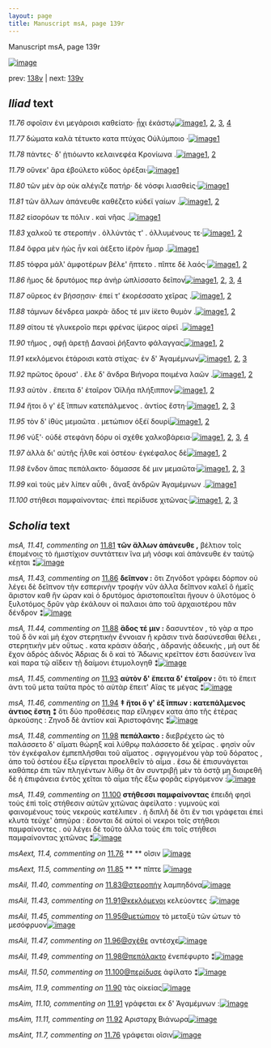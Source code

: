 ```yaml
---
layout: page
title: Manuscript msA, page 139r
---
```


Manuscript msA, page 139r

[![image](http://www.homermultitext.org/iipsrv?OBJ=IIP,1.0&FIF=/project/homer/pyramidal/deepzoom/hmt/vaimg/2017a/VA139RN_0311.tif&WID=100&CVT=JPEG)](http://www.homermultitext.org/ict2/?urn=urn:cite2:hmt:vaimg.2017a:VA139RN_0311)

prev:  [138v](../138v/) | next:  [139v](../139v/)

## *Iliad* text

*11.76* <a id="11.76"/> σφοῖσιν ἐνι μεγάροισι καθείατο· ᾗχι ἑκάστῳ[![image](http://www.homermultitext.org/iipsrv?OBJ=IIP,1.0&FIF=/project/homer/pyramidal/deepzoom/hmt/vaimg/2017a/VA139RN_0311.tif&RGN=0.1884,0.2195,0.3808,0.0293&WID=1000&CVT=JPEG)](http://www.homermultitext.org/ict2/?urn=urn:cite2:hmt:vaimg.2017a:VA139RN_0311@0.1884,0.2195,0.3808,0.0293)[1](#msAint_11.7), [2](#msAext_11.4), [3](#msAim_11.3001), [4](#msA_11.164)

*11.77* <a id="11.77"/> δώματα καλὰ τέτυκτο κατα πτύχας Οὐλύμποιο ·[![image](http://www.homermultitext.org/iipsrv?OBJ=IIP,1.0&FIF=/project/homer/pyramidal/deepzoom/hmt/vaimg/2017a/VA139RN_0311.tif&RGN=0.1824,0.2436,0.4228,0.0278&WID=1000&CVT=JPEG)](http://www.homermultitext.org/ict2/?urn=urn:cite2:hmt:vaimg.2017a:VA139RN_0311@0.1824,0.2436,0.4228,0.0278)[1](#msA_11.164)

*11.78* <a id="11.78"/> πάντες· δ' ᾐτιόωντο κελαινεφέα Κρονίωνα .[![image](http://www.homermultitext.org/iipsrv?OBJ=IIP,1.0&FIF=/project/homer/pyramidal/deepzoom/hmt/vaimg/2017a/VA139RN_0311.tif&RGN=0.1844,0.2624,0.3958,0.0263&WID=1000&CVT=JPEG)](http://www.homermultitext.org/ict2/?urn=urn:cite2:hmt:vaimg.2017a:VA139RN_0311@0.1844,0.2624,0.3958,0.0263)[1](#msA_11.164), [2](#msA_11.40)

*11.79* <a id="11.79"/> οὕνεκ' ἄρα ἐβούλετο κῦδος ὀρέξαι·[![image](http://www.homermultitext.org/iipsrv?OBJ=IIP,1.0&FIF=/project/homer/pyramidal/deepzoom/hmt/vaimg/2017a/VA139RN_0311.tif&RGN=0.1794,0.2812,0.3918,0.0293&WID=1000&CVT=JPEG)](http://www.homermultitext.org/ict2/?urn=urn:cite2:hmt:vaimg.2017a:VA139RN_0311@0.1794,0.2812,0.3918,0.0293)[1](#msA_11.164)

*11.80* <a id="11.80"/> τῶν μὲν ὰρ οὐκ αλέγιζε πατήρ· δὲ νόσφι λιασθεὶς·[![image](http://www.homermultitext.org/iipsrv?OBJ=IIP,1.0&FIF=/project/homer/pyramidal/deepzoom/hmt/vaimg/2017a/VA139RN_0311.tif&RGN=0.1804,0.303,0.4218,0.0263&WID=1000&CVT=JPEG)](http://www.homermultitext.org/ict2/?urn=urn:cite2:hmt:vaimg.2017a:VA139RN_0311@0.1804,0.303,0.4218,0.0263)[1](#msA_11.164)

*11.81* <a id="11.81"/> τῶν ἄλλων ἀπάνευθε καθέζετο κύδεϊ γαίων .[![image](http://www.homermultitext.org/iipsrv?OBJ=IIP,1.0&FIF=/project/homer/pyramidal/deepzoom/hmt/vaimg/2017a/VA139RN_0311.tif&RGN=0.1784,0.3195,0.4158,0.0331&WID=1000&CVT=JPEG)](http://www.homermultitext.org/ict2/?urn=urn:cite2:hmt:vaimg.2017a:VA139RN_0311@0.1784,0.3195,0.4158,0.0331)[1](#msA_11.41), [2](#msA_11.164)

*11.82* <a id="11.82"/> εἰσορόων τε πόλιν . καὶ νῆας .[![image](http://www.homermultitext.org/iipsrv?OBJ=IIP,1.0&FIF=/project/homer/pyramidal/deepzoom/hmt/vaimg/2017a/VA139RN_0311.tif&RGN=0.1794,0.3376,0.4058,0.0293&WID=1000&CVT=JPEG)](http://www.homermultitext.org/ict2/?urn=urn:cite2:hmt:vaimg.2017a:VA139RN_0311@0.1794,0.3376,0.4058,0.0293)[1](#msA_11.164)

*11.83* <a id="11.83"/> χαλκοῦ τε στεροπήν . ὀλλύντάς τ' . ὀλλυμένους τε·[![image](http://www.homermultitext.org/iipsrv?OBJ=IIP,1.0&FIF=/project/homer/pyramidal/deepzoom/hmt/vaimg/2017a/VA139RN_0311.tif&RGN=0.1784,0.3594,0.4118,0.0301&WID=1000&CVT=JPEG)](http://www.homermultitext.org/ict2/?urn=urn:cite2:hmt:vaimg.2017a:VA139RN_0311@0.1784,0.3594,0.4118,0.0301)[1](#msAil_11.40), [2](#msA_11.164)

*11.84* <a id="11.84"/> ὄφρα μὲν ἠὼς ἦν καὶ ἀέξετο ἱ̈ερὸν ἦμαρ .[![image](http://www.homermultitext.org/iipsrv?OBJ=IIP,1.0&FIF=/project/homer/pyramidal/deepzoom/hmt/vaimg/2017a/VA139RN_0311.tif&RGN=0.1693,0.3767,0.3858,0.0323&WID=1000&CVT=JPEG)](http://www.homermultitext.org/ict2/?urn=urn:cite2:hmt:vaimg.2017a:VA139RN_0311@0.1693,0.3767,0.3858,0.0323)[1](#msA_11.164)

*11.85* <a id="11.85"/> τόφρα μάλ' ἀμφοτέρων βέλε' ἥπτετο . πῖπτε δὲ λαός·[![image](http://www.homermultitext.org/iipsrv?OBJ=IIP,1.0&FIF=/project/homer/pyramidal/deepzoom/hmt/vaimg/2017a/VA139RN_0311.tif&RGN=0.1764,0.3992,0.4369,0.0271&WID=1000&CVT=JPEG)](http://www.homermultitext.org/ict2/?urn=urn:cite2:hmt:vaimg.2017a:VA139RN_0311@0.1764,0.3992,0.4369,0.0271)[1](#msA_11.164), [2](#msAext_11.5)

*11.86* <a id="11.86"/> ῆμος δὲ δρυτόμος περ ἀνὴρ ὡπλίσσατο δεῖπον[![image](http://www.homermultitext.org/iipsrv?OBJ=IIP,1.0&FIF=/project/homer/pyramidal/deepzoom/hmt/vaimg/2017a/VA139RN_0311.tif&RGN=0.1754,0.415,0.4008,0.0271&WID=1000&CVT=JPEG)](http://www.homermultitext.org/ict2/?urn=urn:cite2:hmt:vaimg.2017a:VA139RN_0311@0.1754,0.415,0.4008,0.0271)[1](#msA_11.43), [2](#msAil_11.41), [3](#msA_11.42), [4](#msA_11.164)

*11.87* <a id="11.87"/> οὔρεος ἐν βήσσῃσιν· ἐπεί τ' ἐκορέσσατο χεῖρας .[![image](http://www.homermultitext.org/iipsrv?OBJ=IIP,1.0&FIF=/project/homer/pyramidal/deepzoom/hmt/vaimg/2017a/VA139RN_0311.tif&RGN=0.1754,0.4323,0.4198,0.0286&WID=1000&CVT=JPEG)](http://www.homermultitext.org/ict2/?urn=urn:cite2:hmt:vaimg.2017a:VA139RN_0311@0.1754,0.4323,0.4198,0.0286)[1](#msAil_11.42), [2](#msA_11.164)

*11.88* <a id="11.88"/> τάμνων δένδρεα μακρὰ· ἅδος τέ μιν ί̈κετο θυμὸν .[![image](http://www.homermultitext.org/iipsrv?OBJ=IIP,1.0&FIF=/project/homer/pyramidal/deepzoom/hmt/vaimg/2017a/VA139RN_0311.tif&RGN=0.1733,0.4519,0.4339,0.0271&WID=1000&CVT=JPEG)](http://www.homermultitext.org/ict2/?urn=urn:cite2:hmt:vaimg.2017a:VA139RN_0311@0.1733,0.4519,0.4339,0.0271)[1](#msA_11.44), [2](#msA_11.164)

*11.89* <a id="11.89"/> σίτου τὲ γλυκεροῖο περι φρένας ί̈μερος αἱρεῖ .[![image](http://www.homermultitext.org/iipsrv?OBJ=IIP,1.0&FIF=/project/homer/pyramidal/deepzoom/hmt/vaimg/2017a/VA139RN_0311.tif&RGN=0.1713,0.4692,0.4228,0.0308&WID=1000&CVT=JPEG)](http://www.homermultitext.org/ict2/?urn=urn:cite2:hmt:vaimg.2017a:VA139RN_0311@0.1713,0.4692,0.4228,0.0308)[1](#msA_11.164)

*11.90* <a id="11.90"/> τῆμος , σφῇ ἀρετῇ Δαναοὶ ῥήξαντο φάλαγγας[![image](http://www.homermultitext.org/iipsrv?OBJ=IIP,1.0&FIF=/project/homer/pyramidal/deepzoom/hmt/vaimg/2017a/VA139RN_0311.tif&RGN=0.1774,0.4895,0.3898,0.0308&WID=1000&CVT=JPEG)](http://www.homermultitext.org/ict2/?urn=urn:cite2:hmt:vaimg.2017a:VA139RN_0311@0.1774,0.4895,0.3898,0.0308)[1](#msAim_11.9), [2](#msA_11.164)

*11.91* <a id="11.91"/> κεκλόμενοι ἑτάροισι κατὰ στίχας· ἐν δ' Ἀγαμέμνων[![image](http://www.homermultitext.org/iipsrv?OBJ=IIP,1.0&FIF=/project/homer/pyramidal/deepzoom/hmt/vaimg/2017a/VA139RN_0311.tif&RGN=0.1764,0.5113,0.4279,0.0263&WID=1000&CVT=JPEG)](http://www.homermultitext.org/ict2/?urn=urn:cite2:hmt:vaimg.2017a:VA139RN_0311@0.1764,0.5113,0.4279,0.0263)[1](#msAil_11.43), [2](#msAim_11.10), [3](#msA_11.164)

*11.92* <a id="11.92"/> πρῶτος ὄρουσ' . ἕλε δ' ἄνδρα Βιήνορα ποιμένα λαῶν .[![image](http://www.homermultitext.org/iipsrv?OBJ=IIP,1.0&FIF=/project/homer/pyramidal/deepzoom/hmt/vaimg/2017a/VA139RN_0311.tif&RGN=0.1713,0.5308,0.4409,0.0241&WID=1000&CVT=JPEG)](http://www.homermultitext.org/ict2/?urn=urn:cite2:hmt:vaimg.2017a:VA139RN_0311@0.1713,0.5308,0.4409,0.0241)[1](#msAim_11.11), [2](#msA_11.164)

*11.93* <a id="11.93"/> αὐτὸν . ἔπειτα δ' ἑταῖρον Ὀϊλῆα πλήξιππον·[![image](http://www.homermultitext.org/iipsrv?OBJ=IIP,1.0&FIF=/project/homer/pyramidal/deepzoom/hmt/vaimg/2017a/VA139RN_0311.tif&RGN=0.1723,0.5451,0.3968,0.0308&WID=1000&CVT=JPEG)](http://www.homermultitext.org/ict2/?urn=urn:cite2:hmt:vaimg.2017a:VA139RN_0311@0.1723,0.5451,0.3968,0.0308)[1](#msA_11.45), [2](#msA_11.164)

*11.94* <a id="11.94"/> ἤτοι ὅ γ' ἐξ ἵππων κατεπάλμενος . ἀντίος ἔστη·[![image](http://www.homermultitext.org/iipsrv?OBJ=IIP,1.0&FIF=/project/homer/pyramidal/deepzoom/hmt/vaimg/2017a/VA139RN_0311.tif&RGN=0.1713,0.5662,0.3988,0.0286&WID=1000&CVT=JPEG)](http://www.homermultitext.org/ict2/?urn=urn:cite2:hmt:vaimg.2017a:VA139RN_0311@0.1713,0.5662,0.3988,0.0286)[1](#msAil_11.44), [2](#msA_11.46), [3](#msA_11.164)

*11.95* <a id="11.95"/> τὸν δ' ἰ̈θὺς μεμαῶτα . μετώπιον ὀξέϊ δουρὶ[![image](http://www.homermultitext.org/iipsrv?OBJ=IIP,1.0&FIF=/project/homer/pyramidal/deepzoom/hmt/vaimg/2017a/VA139RN_0311.tif&RGN=0.1754,0.5872,0.3948,0.0248&WID=1000&CVT=JPEG)](http://www.homermultitext.org/ict2/?urn=urn:cite2:hmt:vaimg.2017a:VA139RN_0311@0.1754,0.5872,0.3948,0.0248)[1](#msAil_11.45), [2](#msA_11.164)

*11.96* <a id="11.96"/> νύξ'· οὐδὲ στεφάνη δόρυ οἱ σχέθε χαλκοβάρεια·[![image](http://www.homermultitext.org/iipsrv?OBJ=IIP,1.0&FIF=/project/homer/pyramidal/deepzoom/hmt/vaimg/2017a/VA139RN_0311.tif&RGN=0.1683,0.6038,0.4309,0.0308&WID=1000&CVT=JPEG)](http://www.homermultitext.org/ict2/?urn=urn:cite2:hmt:vaimg.2017a:VA139RN_0311@0.1683,0.6038,0.4309,0.0308)[1](#msAil_11.46), [2](#msAim_11.3002), [3](#msAil_11.47), [4](#msA_11.164)

*11.97* <a id="11.97"/> ἀλλὰ δι' αὐτῆς ἦλθε καὶ ὀστέου· ἐγκέφαλος δὲ[![image](http://www.homermultitext.org/iipsrv?OBJ=IIP,1.0&FIF=/project/homer/pyramidal/deepzoom/hmt/vaimg/2017a/VA139RN_0311.tif&RGN=0.1683,0.6226,0.4028,0.0323&WID=1000&CVT=JPEG)](http://www.homermultitext.org/ict2/?urn=urn:cite2:hmt:vaimg.2017a:VA139RN_0311@0.1683,0.6226,0.4028,0.0323)[1](#msA_11.47), [2](#msA_11.164)

*11.98* <a id="11.98"/> ἔνδον ἅπας πεπάλακτο· δάμασσε δέ μιν μεμαῶτα·[![image](http://www.homermultitext.org/iipsrv?OBJ=IIP,1.0&FIF=/project/homer/pyramidal/deepzoom/hmt/vaimg/2017a/VA139RN_0311.tif&RGN=0.1643,0.6429,0.4589,0.0286&WID=1000&CVT=JPEG)](http://www.homermultitext.org/ict2/?urn=urn:cite2:hmt:vaimg.2017a:VA139RN_0311@0.1643,0.6429,0.4589,0.0286)[1](#msA_11.48), [2](#msAil_11.49), [3](#msA_11.164)

*11.99* <a id="11.99"/> καὶ τοὺς μὲν λίπεν αὖθι , ἄναξ ἀνδρῶν Ἀγαμέμνων .[![image](http://www.homermultitext.org/iipsrv?OBJ=IIP,1.0&FIF=/project/homer/pyramidal/deepzoom/hmt/vaimg/2017a/VA139RN_0311.tif&RGN=0.1653,0.6624,0.4439,0.0278&WID=1000&CVT=JPEG)](http://www.homermultitext.org/ict2/?urn=urn:cite2:hmt:vaimg.2017a:VA139RN_0311@0.1653,0.6624,0.4439,0.0278)[1](#msA_11.164)

*11.100* <a id="11.100"/> στήθεσι παμφαίνοντας· ἐπεὶ περίδυσε χιτῶνας·[![image](http://www.homermultitext.org/iipsrv?OBJ=IIP,1.0&FIF=/project/homer/pyramidal/deepzoom/hmt/vaimg/2017a/VA139RN_0311.tif&RGN=0.1703,0.682,0.4259,0.0316&WID=1000&CVT=JPEG)](http://www.homermultitext.org/ict2/?urn=urn:cite2:hmt:vaimg.2017a:VA139RN_0311@0.1703,0.682,0.4259,0.0316)[1](#msA_11.49), [2](#msA_11.164), [3](#msAil_11.50)

## *Scholia* text

*msA, 11.41, commenting on* [11.81](#11.81)  <a id="msA_11.41"/> **τῶν ἄλλων ἀπάνευθε ,** βέλτιον τοῖς ἑπομένοις τὸ ἡμιστίχιον συντάττειν ἵνα μὴ νόσφι καὶ ἀπάνευθε ἐν ταὐτῷ κέῃται ⁑[![image](http://www.homermultitext.org/iipsrv?OBJ=IIP,1.0&FIF=/project/homer/pyramidal/deepzoom/hmt/vaimg/2017a/VA139RN_0311.tif&RGN=0.172,0.1605,0.639,0.0285&WID=1000&CVT=JPEG)](http://www.homermultitext.org/ict2/?urn=urn:cite2:hmt:vaimg.2017a:VA139RN_0311@0.172,0.1605,0.639,0.0285)

*msA, 11.43, commenting on* [11.86](#11.86)  <a id="msA_11.43"/> **δεῖπνον :** ὅτι Ζηνόδοτ γράφει δόρπον οὐ λέγει δὲ δεῖπνον τὴν εσπερινὴν τροφὴν νῦν ἀλλα δεῖπνον καλεῖ ὃ ἡμεῖς ἄριστον καθ ἣν ώραν καὶ ὁ δρυτόμος ἀριστοποιεῖται ἥγουν ὁ ὑλοτόμος ὁ ξυλοτόμος δρῦν γὰρ ἐκάλουν οἱ παλαιοι ἀπο τοῦ ἀρχαιοτέρου πᾶν δένδρον ⁑[![image](http://www.homermultitext.org/iipsrv?OBJ=IIP,1.0&FIF=/project/homer/pyramidal/deepzoom/hmt/vaimg/2017a/VA139RN_0311.tif&RGN=0.592,0.2146,0.226,0.0765&WID=1000&CVT=JPEG)](http://www.homermultitext.org/ict2/?urn=urn:cite2:hmt:vaimg.2017a:VA139RN_0311@0.592,0.2146,0.226,0.0765)

*msA, 11.44, commenting on* [11.88](#11.88)  <a id="msA_11.44"/> **ἅδος τέ μιν :** δασυντέον , τὸ γὰρ α προ τοῦ δ ὃν καὶ μὴ έχον στερητικὴν ἔννοιαν ῆ κρᾶσιν τινὰ δασύνεσθαι θέλει , στερητικὴν μὲν οὕτως . κατα κράσιν ἀδαής , ἀδρανής ἀδευκής , μὴ ουτ δὲ ἔχον ἁδρός ἀδινός Ἀδριας δι ὃ καὶ τὸ Ἅδωνις κρεῖττον ἐστι δασύνειν ἵνα καὶ παρα τῷ αἴδειν τῇ δαίμονι ἐτυμολογηθ ⁑[![image](http://www.homermultitext.org/iipsrv?OBJ=IIP,1.0&FIF=/project/homer/pyramidal/deepzoom/hmt/vaimg/2017a/VA139RN_0311.tif&RGN=0.588,0.2813,0.239,0.09&WID=1000&CVT=JPEG)](http://www.homermultitext.org/ict2/?urn=urn:cite2:hmt:vaimg.2017a:VA139RN_0311@0.588,0.2813,0.239,0.09)

*msA, 11.45, commenting on* [11.93](#11.93)  <a id="msA_11.45"/> **αὐτὸν δ' ἔπειτα δ' ἑταῖρον :** ὅτι τὸ ἔπειτ ἀντι τοῦ μετα ταῦτα πρὸς τὸ αὐτὰρ ἔπειτ' Αἴας τε μέγας ⁑[![image](http://www.homermultitext.org/iipsrv?OBJ=IIP,1.0&FIF=/project/homer/pyramidal/deepzoom/hmt/vaimg/2017a/VA139RN_0311.tif&RGN=0.603,0.3668,0.213,0.0488&WID=1000&CVT=JPEG)](http://www.homermultitext.org/ict2/?urn=urn:cite2:hmt:vaimg.2017a:VA139RN_0311@0.603,0.3668,0.213,0.0488)

*msA, 11.46, commenting on* [11.94](#11.94)  <a id="msA_11.46"/> **‡ ἤτοι ὅ γ' ἐξ ἵππων : κατεπάλμενος ἀντιος ἔστη ⁑** ὅτι δύο προθέσεις παρ εἴληφεν κατα ἀπο τῆς ἑτέρας ἀρκούσης : Ζηνοδ δὲ ἀντίον καὶ Ἀριστοφάνης ⁑[![image](http://www.homermultitext.org/iipsrv?OBJ=IIP,1.0&FIF=/project/homer/pyramidal/deepzoom/hmt/vaimg/2017a/VA139RN_0311.tif&RGN=0.126,0.7194,0.672,0.03&WID=1000&CVT=JPEG)](http://www.homermultitext.org/ict2/?urn=urn:cite2:hmt:vaimg.2017a:VA139RN_0311@0.126,0.7194,0.672,0.03)

*msA, 11.48, commenting on* [11.98](#11.98)  <a id="msA_11.48"/> **πεπάλακτο :** διεβρέχετο ὡς τὸ παλάσσετο δ' αἵματι θώρηξ καὶ λύθρῳ παλάσσετο δὲ χεῖρας . φησὶν οὖν τὸν ἐγκέφαλον ἐμπεπλῆσθαι τοῦ αἵματος . σφιγγομένου γὰρ τοῦ δόρατος , ἀπο τοῦ ὀστέου ἔξω εἴργεται προελθεῖν τὸ αἷμα . ἔσω δὲ ἐπισυνάγεται καθάπερ ἐπι τῶν πληγέντων λίθῳ ὅτ ἂν συντριβῇ μὲν τὰ ὀστᾷ μη διαιρεθῆ δὲ ἡ ἐπιφάνεια ἐντὸς χεῖται τὸ αἷμα τῆς ἕξω φορᾶς εἰργόμενον :[![image](http://www.homermultitext.org/iipsrv?OBJ=IIP,1.0&FIF=/project/homer/pyramidal/deepzoom/hmt/vaimg/2017a/VA139RN_0311.tif&RGN=0.151,0.7457,0.65,0.0518&WID=1000&CVT=JPEG)](http://www.homermultitext.org/ict2/?urn=urn:cite2:hmt:vaimg.2017a:VA139RN_0311@0.151,0.7457,0.65,0.0518)

*msA, 11.49, commenting on* [11.100](#11.100)  <a id="msA_11.49"/> **στήθεσσι παμφαίνοντας** ἐπειδὴ φησὶ τοὺς ἐπὶ τοῖς στήθεσιν αὐτῶν χιτῶνας ἀφείλατο : γυμνοὺς καὶ φαινομένους τοὺς νεκροὺς κατέλιπεν . ἡ διπλῆ δὲ ὅτι ἔν τισι γράφεται ἐπεὶ κλυτὰ τεύχε' ἀπηύρα : ἔσονται δὲ αὐτοὶ οἱ νεκροι τοῖς στήθεσι παμφαίνοντες . οὐ λέγει δὲ τοῦτο ἀλλα τοὺς ἐπι τοῖς στήθεσι παμφαίνοντας χιτῶνας ⁑[![image](http://www.homermultitext.org/iipsrv?OBJ=IIP,1.0&FIF=/project/homer/pyramidal/deepzoom/hmt/vaimg/2017a/VA139RN_0311.tif&RGN=0.155,0.7824,0.639,0.0518&WID=1000&CVT=JPEG)](http://www.homermultitext.org/ict2/?urn=urn:cite2:hmt:vaimg.2017a:VA139RN_0311@0.155,0.7824,0.639,0.0518)

*msAext, 11.4, commenting on* [11.76](#11.76)  <a id="msAext_11.4"/> **					 				** 					 οῖσιν 				[![image](http://www.homermultitext.org/iipsrv?OBJ=IIP,1.0&FIF=/project/homer/pyramidal/deepzoom/hmt/vaimg/2017a/VA139RN_0311.tif&RGN=0.8577,0.2414,0.0421,0.0173&WID=1000&CVT=JPEG)](http://www.homermultitext.org/ict2/?urn=urn:cite2:hmt:vaimg.2017a:VA139RN_0311@0.8577,0.2414,0.0421,0.0173)

*msAext, 11.5, commenting on* [11.85](#11.85)  <a id="msAext_11.5"/> **					 				** 					 πῖπτε 				[![image](http://www.homermultitext.org/iipsrv?OBJ=IIP,1.0&FIF=/project/homer/pyramidal/deepzoom/hmt/vaimg/2017a/VA139RN_0311.tif&RGN=0.8557,0.4075,0.0411,0.0218&WID=1000&CVT=JPEG)](http://www.homermultitext.org/ict2/?urn=urn:cite2:hmt:vaimg.2017a:VA139RN_0311@0.8557,0.4075,0.0411,0.0218)

*msAil, 11.40, commenting on* [11.83@στεροπήν](#11.83@στεροπήν)  <a id="msAil_11.40"/> λαμπηδόνα[![image](http://www.homermultitext.org/iipsrv?OBJ=IIP,1.0&FIF=/project/homer/pyramidal/deepzoom/hmt/vaimg/2017a/VA139RN_0311.tif&RGN=0.296,0.3536,0.059,0.015&WID=1000&CVT=JPEG)](http://www.homermultitext.org/ict2/?urn=urn:cite2:hmt:vaimg.2017a:VA139RN_0311@0.296,0.3536,0.059,0.015)

*msAil, 11.43, commenting on* [11.91@κεκλόμενοι](#11.91@κεκλόμενοι)  <a id="msAil_11.43"/> κελεύοντες :[![image](http://www.homermultitext.org/iipsrv?OBJ=IIP,1.0&FIF=/project/homer/pyramidal/deepzoom/hmt/vaimg/2017a/VA139RN_0311.tif&RGN=0.216,0.5053,0.059,0.0143&WID=1000&CVT=JPEG)](http://www.homermultitext.org/ict2/?urn=urn:cite2:hmt:vaimg.2017a:VA139RN_0311@0.216,0.5053,0.059,0.0143)

*msAil, 11.45, commenting on* [11.95@μετώπιον](#11.95@μετώπιον)  <a id="msAil_11.45"/> τὸ μεταξὺ τῶν ώτων τὸ μεσόφρυον[![image](http://www.homermultitext.org/iipsrv?OBJ=IIP,1.0&FIF=/project/homer/pyramidal/deepzoom/hmt/vaimg/2017a/VA139RN_0311.tif&RGN=0.399,0.5856,0.133,0.0135&WID=1000&CVT=JPEG)](http://www.homermultitext.org/ict2/?urn=urn:cite2:hmt:vaimg.2017a:VA139RN_0311@0.399,0.5856,0.133,0.0135)

*msAil, 11.47, commenting on* [11.96@σχέθε](#11.96@σχέθε)  <a id="msAil_11.47"/> αντέσχε[![image](http://www.homermultitext.org/iipsrv?OBJ=IIP,1.0&FIF=/project/homer/pyramidal/deepzoom/hmt/vaimg/2017a/VA139RN_0311.tif&RGN=0.42,0.6044,0.057,0.0143&WID=1000&CVT=JPEG)](http://www.homermultitext.org/ict2/?urn=urn:cite2:hmt:vaimg.2017a:VA139RN_0311@0.42,0.6044,0.057,0.0143)

*msAil, 11.49, commenting on* [11.98@πεπάλακτο](#11.98@πεπάλακτο)  <a id="msAil_11.49"/> ἐνεπέφυρτο ⁑[![image](http://www.homermultitext.org/iipsrv?OBJ=IIP,1.0&FIF=/project/homer/pyramidal/deepzoom/hmt/vaimg/2017a/VA139RN_0311.tif&RGN=0.336,0.6426,0.082,0.0135&WID=1000&CVT=JPEG)](http://www.homermultitext.org/ict2/?urn=urn:cite2:hmt:vaimg.2017a:VA139RN_0311@0.336,0.6426,0.082,0.0135)

*msAil, 11.50, commenting on* [11.100@περίδυσε](#11.100@περίδυσε)  <a id="msAil_11.50"/> ἀφίλατο ⁑[![image](http://www.homermultitext.org/iipsrv?OBJ=IIP,1.0&FIF=/project/homer/pyramidal/deepzoom/hmt/vaimg/2017a/VA139RN_0311.tif&RGN=0.474,0.6824,0.046,0.015&WID=1000&CVT=JPEG)](http://www.homermultitext.org/ict2/?urn=urn:cite2:hmt:vaimg.2017a:VA139RN_0311@0.474,0.6824,0.046,0.015)

*msAim, 11.9, commenting on* [11.90](#11.90)  <a id="msAim_11.9"/> τὰς οἰκείας[![image](http://www.homermultitext.org/iipsrv?OBJ=IIP,1.0&FIF=/project/homer/pyramidal/deepzoom/hmt/vaimg/2017a/VA139RN_0311.tif&RGN=0.5691,0.497,0.0601,0.0173&WID=1000&CVT=JPEG)](http://www.homermultitext.org/ict2/?urn=urn:cite2:hmt:vaimg.2017a:VA139RN_0311@0.5691,0.497,0.0601,0.0173)

*msAim, 11.10, commenting on* [11.91](#11.91)  <a id="msAim_11.10"/> γράφεται εκ δ' Ἀγαμέμνων :[![image](http://www.homermultitext.org/iipsrv?OBJ=IIP,1.0&FIF=/project/homer/pyramidal/deepzoom/hmt/vaimg/2017a/VA139RN_0311.tif&RGN=0.5942,0.5143,0.0591,0.0233&WID=1000&CVT=JPEG)](http://www.homermultitext.org/ict2/?urn=urn:cite2:hmt:vaimg.2017a:VA139RN_0311@0.5942,0.5143,0.0591,0.0233)

*msAim, 11.11, commenting on* [11.92](#11.92)  <a id="msAim_11.11"/> Αρισταρχ Βιάνωρα[![image](http://www.homermultitext.org/iipsrv?OBJ=IIP,1.0&FIF=/project/homer/pyramidal/deepzoom/hmt/vaimg/2017a/VA139RN_0311.tif&RGN=0.6062,0.5361,0.0882,0.0165&WID=1000&CVT=JPEG)](http://www.homermultitext.org/ict2/?urn=urn:cite2:hmt:vaimg.2017a:VA139RN_0311@0.6062,0.5361,0.0882,0.0165)

*msAint, 11.7, commenting on* [11.76](#11.76)  <a id="msAint_11.7"/> γράφεται οῖσιν[![image](http://www.homermultitext.org/iipsrv?OBJ=IIP,1.0&FIF=/project/homer/pyramidal/deepzoom/hmt/vaimg/2017a/VA139RN_0311.tif&RGN=0.1242,0.2188,0.0551,0.0263&WID=1000&CVT=JPEG)](http://www.homermultitext.org/ict2/?urn=urn:cite2:hmt:vaimg.2017a:VA139RN_0311@0.1242,0.2188,0.0551,0.0263)